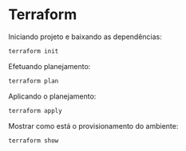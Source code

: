 # Terraform

Iniciando projeto e baixando as dependências:

```bash
terraform init
```

Efetuando planejamento:

```bash
terraform plan
```

Aplicando o planejamento:

```bash
terraform apply
```

Mostrar como está o provisionamento do ambiente:

```bash
terraform show
```
